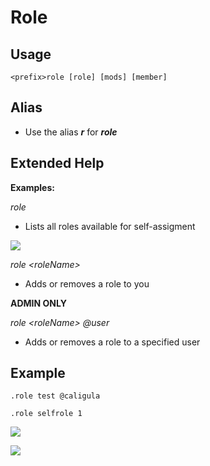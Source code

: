 # Role

## Usage

```text
<prefix>role [role] [mods] [member]
```

## Alias

* Use the alias _**r**_ for _**role**_ 

## Extended Help

**Examples:**

_role_

* Lists all roles available for self-assigment

![](https://cdn.discordapp.com/attachments/282295514727448587/367361751332814852/image.png)

_role &lt;roleName&gt;_

* Adds or removes a role to you 

**ADMIN ONLY**

_role &lt;roleName&gt; @user_ 

* Adds or removes a role to a specified user 

## Example

```text
.role test @caligula
```

```text
.role selfrole 1
```

![](https://cdn.discordapp.com/attachments/282295514727448587/367363742997938178/image.png)

![](https://cdn.discordapp.com/attachments/282295514727448587/367363757321486336/image.png)

